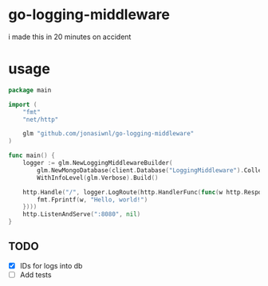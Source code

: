 # go-logging-middleware
i made this in 20 minutes on accident

# usage
```go
package main

import (
    "fmt"
    "net/http"

    glm "github.com/jonasiwnl/go-logging-middleware"
)

func main() {
    logger := glm.NewLoggingMiddlewareBuilder(
		glm.NewMongoDatabase(client.Database("LoggingMiddleware").Collection("logs"))).
		WithInfoLevel(glm.Verbose).Build()

    http.Handle("/", logger.LogRoute(http.HandlerFunc(func(w http.ResponseWriter, r *http.Request) {
        fmt.Fprintf(w, "Hello, world!")
    })))
    http.ListenAndServe(":8080", nil)
}
```

## TODO

- [x] IDs for logs into db
- [ ] Add tests

